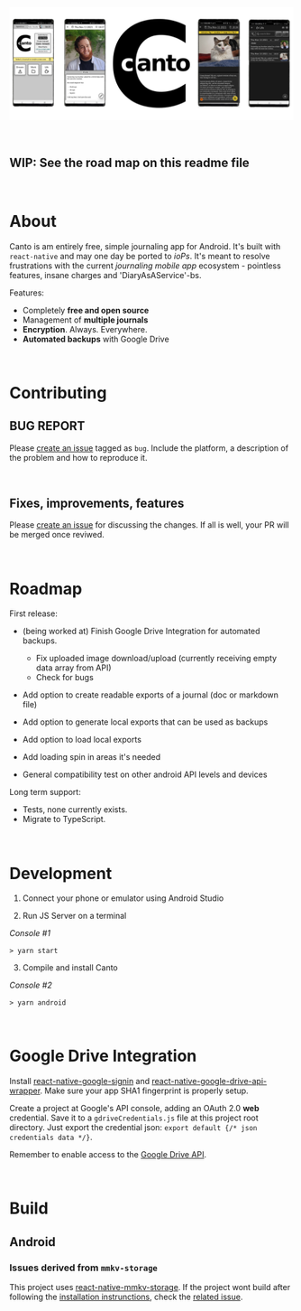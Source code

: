 <p align="center"><img height="" src="./src/assets/images/canto_banner_v1.png"></p>

&nbsp;

## **WIP:** See the road map on this readme file

&nbsp;

# About

Canto is am entirely free, simple journaling app for Android. 
It's built with `react-native` and may one day be ported to *ioPs*. 
It's meant to resolve frustrations with the current *journaling mobile app*
ecosystem - pointless features, insane charges and 'DiaryAsAService'-bs.

Features:

* Completely **free and open source**
* Management of **multiple journals**
* **Encryption**. Always. Everywhere.
* **Automated backups** with Google Drive

&nbsp;


# Contributing

## BUG REPORT

Please [create an issue](https://github.com/pboueke/canto/issues) tagged as `bug`. Include the platform, a description of the problem and how to reproduce it. 

&nbsp;

## Fixes, improvements, features

Please [create an issue](https://github.com/pboueke/canto/issues) for discussing the changes. If all is well, your PR will be merged once reviwed.

&nbsp;

# Roadmap

First release:

* (being worked at) Finish Google Drive Integration for automated backups.
   * Fix uploaded image download/upload (currently receiving empty data array from API)
   * Check for bugs

* Add option to create readable exports of a journal (doc or markdown file)
* Add option to generate local exports that can be used as backups
* Add option to load local exports
* Add loading spin in areas it's needed
* General compatibility test on other android API levels and devices

Long term support:
* Tests, none currently exists.
* Migrate to TypeScript. 


&nbsp;

# Development

1. Connect your phone or emulator using Android Studio

2. Run JS Server on a terminal 

*Console #1*
```
> yarn start 
```

3. Compile and install Canto

*Console #2*
```
> yarn android
```

&nbsp;


# Google Drive Integration

Install [react-native-google-signin](https://github.com/react-native-google-signin/google-signin) and [react-native-google-drive-api-wrapper](https://github.com/RobinBobin/react-native-google-drive-api-wrapper/tree/master/src#list_query_builder). Make sure your app SHA1 fingerprint is properly setup. 

Create a project at Google's API console, adding an OAuth 2.0 **web** credential. Save it to a `gdriveCredentials.js` file at this project root directory. Just export the credential json: `export default {/* json credentials data */}`.

Remember to enable access to the [Google Drive API](https://developers.google.com/drive/api/v3/enable-drive-api).

&nbsp;

# Build

## Android

### Issues derived from `mmkv-storage` 

This project uses [react-native-mmkv-storage](https://github.com/ammarahm-ed/react-native-mmkv-storage). If the  project wont build after following the [installation instrunctions](https://rnmmkv.vercel.app/#/gettingstarted), check the [related issue](https://github.com/pboueke/canto/issues/1).

&nbsp;